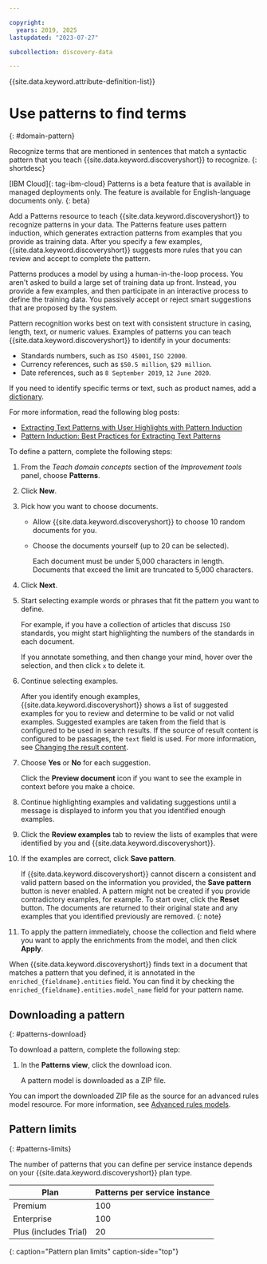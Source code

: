 ```yaml
---

copyright:
  years: 2019, 2025
lastupdated: "2023-07-27"

subcollection: discovery-data

---
```


{{site.data.keyword.attribute-definition-list}}

# Use patterns to find terms
{: #domain-pattern}

Recognize terms that are mentioned in sentences that match a syntactic pattern that you teach {{site.data.keyword.discoveryshort}} to recognize.
{: shortdesc}

[IBM Cloud]{: tag-ibm-cloud} Patterns is a beta feature that is available in managed deployments only. The feature is available for English-language documents only.
{: beta}

Add a Patterns resource to teach {{site.data.keyword.discoveryshort}} to recognize patterns in your data. The Patterns feature uses pattern induction, which generates extraction patterns from examples that you provide as training data. After you specify a few examples, {{site.data.keyword.discoveryshort}} suggests more rules that you can review and accept to complete the pattern.

Patterns produces a model by using a human-in-the-loop process. You aren't asked to build a large set of training data up front. Instead, you provide a few examples, and then participate in an interactive process to define the training data. You passively accept or reject smart suggestions that are proposed by the system.

Pattern recognition works best on text with consistent structure in casing, length, text, or numeric values. Examples of patterns you can teach {{site.data.keyword.discoveryshort}} to identify in your documents:

- Standards numbers, such as `ISO 45001`, `ISO 22000`.
- Currency references, such as `$50.5 million`, `$29 million`.
- Date references, such as `8 September 2019`, `12 June 2020`.

If you need to identify specific terms or text, such as product names, add a [dictionary](#dictionary).

For more information, read the following blog posts:

-   [Extracting Text Patterns with User Highlights with Pattern Induction](https://towardsdatascience.com/pattern-induction-what-is-a-pattern-part-1-79ee1bd5adc6)
-   [Pattern Induction: Best Practices for Extracting Text Patterns](https://maeda-han.medium.com/pattern-induction-best-practices-for-extracting-text-patterns-part-3-2c0ee6481a3c)

To define a pattern, complete the following steps:

1.  From the *Teach domain concepts* section of the *Improvement tools* panel, choose **Patterns**.
1.  Click **New**.
1.  Pick how you want to choose documents.

    - Allow {{site.data.keyword.discoveryshort}} to choose 10 random documents for you.
    - Choose the documents yourself (up to 20 can be selected).

      Each document must be under 5,000 characters in length. Documents that exceed the limit are truncated to 5,000 characters.

1.  Click **Next**.
1.  Start selecting example words or phrases that fit the pattern you want to define.

    For example, if you have a collection of articles that discuss `ISO` standards, you might start highlighting the numbers of the standards in each document.

    If you annotate something, and then change your mind, hover over the selection, and then click `x` to delete it.
1.  Continue selecting examples.

    After you identify enough examples, {{site.data.keyword.discoveryshort}} shows a list of suggested examples for you to review and determine to be valid or not valid examples. Suggested examples are taken from the field that is configured to be used in search results. If the source of result content is configured to be passages, the `text` field is used. For more information, see [Changing the result content](/docs/discovery-data?topic=discovery-data-query-results#query-results-content).

1.  Choose **Yes** or **No** for each suggestion.

    Click the **Preview document** icon if you want to see the example in context before you make a choice.
1.  Continue highlighting examples and validating suggestions until a message is displayed to inform you that you identified enough examples.
1.  Click the **Review examples** tab to review the lists of examples that were identified by you and {{site.data.keyword.discoveryshort}}.
1.  If the examples are correct, click **Save pattern**.

    If {{site.data.keyword.discoveryshort}} cannot discern a consistent and valid pattern based on the information you provided, the **Save pattern** button is never enabled. A pattern might not be created if you provide contradictory examples, for example. To start over, click the **Reset** button. The documents are returned to their original state and any examples that you identified previously are removed.
    {: note}

1.  To apply the pattern immediately, choose the collection and field where you want to apply the enrichments from the model, and then click **Apply**.

When {{site.data.keyword.discoveryshort}} finds text in a document that matches a pattern that you defined, it is annotated in the `enriched_{fieldname}.entities` field. You can find it by checking the `enriched_{fieldname}.entities.model_name` field for your pattern name.

## Downloading a pattern
{: #patterns-download}

To download a pattern, complete the following step:

1.  In the **Patterns view**, click the download icon.

    A pattern model is downloaded as a ZIP file.

You can import the downloaded ZIP file as the source for an advanced rules model resource. For more information, see [Advanced rules models](/docs/discovery-data?topic=discovery-data-domain-ml#advanced-rules).

## Pattern limits
{: #patterns-limits}

The number of patterns that you can define per service instance depends on your {{site.data.keyword.discoveryshort}} plan type.

| Plan | Patterns per service instance |
|--------------|---------------------------------|
| Premium      |                             100 |
| Enterprise |                               100 |
| Plus (includes Trial)  |                    20 |
{: caption="Pattern plan limits" caption-side="top"}
